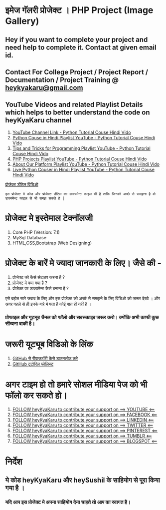 # इमेज गॅलरी प्रोजेक्ट । PHP Project (Image Gallery)

## Hey if you want to complete your project and need help to complete it. Contact at given email id.
## Contact For College Project / Project Report / Documentation / Project Training @ heykyakaru@gmail.com

## YouTube Videos and related Playlist Details which helps to better understand the code on heyKyaKaru channel

1. [YouTube Channel Link - Python Tutorial Couse Hindi Vido](https://www.youtube.com/channel/UCphs2JfmIClR62wbyf76HDg/featured)
2. [Python Couse in Hindi Playlist YouTube - Python Tutorial Couse Hindi Vido](https://www.youtube.com/watch?v=hFbJRORzPK8&list=PLK6wiPavf7QikS9PMYrGZXz1HlE1KZLD3)
3. [Tips and Tricks for Programming Playlist YouTube - Python Tutorial Couse Hindi Vido](https://www.youtube.com/watch?v=vPL6ODrfcwI&list=PLK6wiPavf7QiVLYXrC2TW_fdcZp57MgMB)
4. [PHP Projects Playlist YouTube - Python Tutorial Couse Hindi Vido](https://www.youtube.com/watch?v=aMVVRYaT_NA&list=PLK6wiPavf7QiEj6IPc3lkjz1wR4w9RM6B)
5. [About Our Platform Playlist YouTube - Python Tutorial Couse Hindi Vido](https://www.youtube.com/watch?v=pWEUg4AdbV0&list=PLK6wiPavf7QhMIbSQH56_qgtMvl30TSmj)
6. [Live Python Couser in Hindi Playlist YouTube - Python Tutorial Couse Hindi Vido](https://www.youtube.com/watch?v=W1s0cdaYOa0&list=PLK6wiPavf7QgnXqPf9jBEVr1iNUxiVoHG)




[प्रोजेक्ट डीटेल विडिओ ](https://www.youtube.com/watch?v=aMVVRYaT_NA)

    इस प्रोजेक्ट मे कोड और प्रोजेक्ट डीटेल का डाक्यमेन्ट फाइल भी है ताकि जिनको अच्छे से समझना है वो डाक्यमेन्ट फाइल से भी समझ सकते है |

# प्रोजेक्ट मे इस्तेमाल टेक्नॉलजी 

1. Core PHP (Version: 7.1)
2. MySql Database
3. HTML,CSS,Bootstrap (Web Designing)

# प्रोजेक्ट के बारें मे ज्यादा जानकारी के लिए। जैसे की  -

1. प्रोजेक्ट को कैसे सेटअप करना है ?
2. प्रोजेक्ट मे क्या क्या है ?
3. प्रोजेक्ट पर डाक्यमेन्ट कैसे बनाना है ?

एसे बहोत सारे जबाब के लिए और इस प्रोजेक्ट को अच्छे से समझने के लिए विडिओ को जरूर देखो । 
और अगर पहले से ही इनके बारे मे पता है कोई बात हीं नहीं है । 

### प्रोफाइल और यूट्यूब चैनल को फॉलो और सबस्क्राइब जरूर करो। क्योंकि अभी काफी कुछ सीखना बाकी है। 

# जरूरी यूट्यूब विडिओ के लिंक 

1. [GitHub से रीपाज़टॉरी कैसे डाउनलोड करे](https://www.youtube.com/watch?v=LUyVs2MTlTM&list=PLK6wiPavf7Qjydpc5v-hdIoqCx2V19pHP&index=2&t=0s)
2. [GitHub टूटोरिल प्लेलिस्ट](https://www.youtube.com/playlist?list=PLK6wiPavf7Qjydpc5v-hdIoqCx2V19pHP)

# अगर टाइम हो तो हमारे सोशल मीडिया पेज को भी फॉलो कर सकते हो। 

1. [FOLLOW heyKyaKaru to contribute your support on ==>      YOUTUBE    <==](https://www.youtube.com/channel/UCphs2JfmIClR62wbyf76HDg/featured?view_as=subscriber)
2. [FOLLOW heyKyaKaru to contribute your support on ==>     FACEBOOK    <==](https://www.facebook.com/heykyakaru/)
3. [FOLLOW heyKyaKaru to contribute your support on ==>     LINKEDIN    <==](https://www.linkedin.com/in/heykyakaru/)
4. [FOLLOW heyKyaKaru to contribute your support on ==>     TWITTER     <==](https://twitter.com/heykyakaru)
5. [FOLLOW heyKyaKaru to contribute your support on ==>     PINTEREST   <==](https://in.pinterest.com/heykyakaru/)
6. [FOLLOW heyKyaKaru to contribute your support on ==>     TUMBLR      <==](https://www.tumblr.com/settings/blog/heykyakaru)
7. [FOLLOW heyKyaKaru to contribute your support on ==>     BLOGSPOT    <==](https://heykyakaru.blogspot.com/)


# निर्देश 

## ये कोड heyKyaKaru और heySushil के साहियोग से पूरा किया गया है । 

### यदि आप इस प्रोजेक्ट मे अपना साहियोग देना चाहते तो आप का स्वागत है। 

